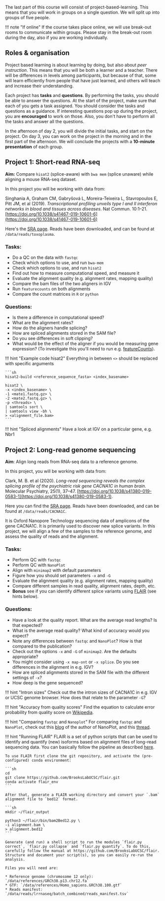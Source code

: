 
The last part of this course will consist of project-based-learning. This means that you will work in groups on a single question. We will split up into groups of five people.

!!! note "If online"
    If the course takes place online, we will use break-out rooms to communicate within groups. Please stay in the break-out room during the day, also if you are working individually. 

## Roles & organisation

Project based learning is about learning by doing, but also about *peer instruction*. This means that you will be both a learner and a teacher. There will be differences in levels among participants, but because of that, some will learn efficiently from people that have just learned, and others will teach and increase their understanding.

Each project has **tasks** and **questions**. By performing the tasks, you should be able to answer the questions. At the start of the project, make sure that each of you gets a task assigned. You should consider the tasks and questions as a guidance. If interesting questions pop up during the project, you are **encouraged** to work on those. Also, you don't have to perform all the tasks and answer all the questions.

In the afternoon of day 2, you will divide the initial tasks, and start on the project. On day 3, you can work on the project in the morning and in the first part of the afternoon. We will conclude the projects with a **10-minute presentation** of each group.

## Project 1: Short-read RNA-seq

**Aim:** Compare `hisat2` (splice-aware) with `bwa mem` (splice unaware) while aligning a mouse RNA-seq dataset.

In this project you will be working with data from:

Singhania A, Graham CM, Gabryšová L, Moreira-Teixeira L, Stavropoulos E, Pitt JM, et al (2019). *Transcriptional profiling unveils type I and II interferon networks in blood and tissues across diseases*. Nat Commun. 10:1–21. [https://doi.org/10.1038/s41467-019-10601-6](https://doi.org/10.1038/s41467-019-10601-6)

Here's the [SRA page](https://www.ncbi.nlm.nih.gov/sra/?term=SRR7821918). Reads have been downloaded, and can be found at `/data/reads/toxoplasma`.

### Tasks:

* Do a QC on the data with `fastqc`
* Check which options to use, and run `bwa-mem`
* Check which options to use, and run `hisat2`
* Find out how to measure computational speed, and measure it
* Evaluate the alignment quality (e.g. alignment rates, mapping quality)
* Compare the bam files of the two aligners in IGV
* Run `featurecounts` on both alignments
* Compare the count matrices in `R` or `python`

### Questions:

* Is there a difference in computational speed?
* What are the alignment rates?
* How do the aligners handle splicing?
* How are spliced alignments stored in the SAM file?
* Do you see differences in soft clipping?
* What would be the effect of the aligner if you would be measuring gene expression? (To investigate this you'll need to run e.g. [featureCounts](http://bioinf.wehi.edu.au/featureCounts/)).

!!! hint "Example code hisat2"
    Everything in between `<>` should be replaced with specific arguments

    ```sh
    hisat2-build <reference_sequence_fasta> <index_basename>

    hisat2 \
    -x <index_basename> \
    -1 <mate1.fastq.gz> \
    -2 <mate2.fastq.gz> \
    -p <threads> \
    | samtools sort \
    | samtools view -bh \
    > <alignment_file.bam>
    ```

!!! hint "Spliced alignments"
    Have a look at IGV on a particular gene, e.g. Nbr1

## Project 2: Long-read genome sequencing

**Aim**: Align long reads from RNA-seq data to a reference genome.

In this project, you will be working with data from:

Clark, M. B. et al (2020). *Long-read sequencing reveals the complex splicing profile of the psychiatric risk gene CACNA1C in human brain*. Molecular Psychiatry, 25(1), 37–47. [https://doi.org/10.1038/s41380-019-0583-1](https://doi.org/10.1038/s41380-019-0583-1).

Here you can find the [SRA page](https://www.ncbi.nlm.nih.gov/sra/?term=SRR5286960). Reads have been downloaded, and can be found at `/data/reads/CACNA1C`.

It is Oxford Nanopore Technology sequencing data of amplicons of the gene CACNA1C. It is primarily used to discover new splice variants. In this project, we will align a few of the samples to the reference genome, and assess the quality of reads and the alignment.

### Tasks:

* Perform QC with `fastqc`
* Perform QC with `NanoPlot`
* Align with `minimap2` with default parameters
* Figure how you should set parameters `-x` and `-G`
* Evaluate the alignment quality (e.g. alignment rates, mapping quality)
* Compare different samples in read quality, alignment rates, depth, etc.
* **Bonus** see if you can identify different splice variants using [FLAIR](https://github.com/BrooksLabUCSC/flair) (see hints below).

### Questions:

* Have a look at the quality report. What are the average read lengths? Is that expected?
* What is the average read quality? What kind of accuracy would you expect?
* Note any differences between `fastqc` and `NanoPlot`? How is that compared to the publication?
* Check out the options `-x` and `-G` of `minimap2`. Are the defaults appropriate?
* You might consider using `-x map-ont` or `-x splice`. Do you see differences in the alignment in e.g. IGV?
* How are spliced alignments stored in the SAM file with the different settings of `-x`?
* How deep is the gene sequenced?

!!! hint "Intron sizes"
    Check out the the intron sizes of CACNA1C in e.g. IGV or UCSC genome browser. How does that relate to the parameter `-G`?

!!! hint "Accuracy from quality scores"
    Find the equation to calculate error probability from quality score on [Wikipedia](https://en.wikipedia.org/wiki/Phred_quality_score).

!!! hint "Comparing `fastqc` and `Nanoplot`"
    For comparing `fastqc` and `NanoPlot`, check out this [blog](https://gigabaseorgigabyte.wordpress.com/2017/06/26/averaging-basecall-quality-scores-the-right-way/) of the author of NanoPlot, and this [thread](https://github.com/wdecoster/NanoPlot/issues/191).

!!! hint "Running FLAIR"
    FLAIR is a set of python scripts that can be used to identify and quantify (new) isoforms based on alignment files of long-read sequencing data. You can basically follow the pipeline as described [here](https://github.com/BrooksLabUCSC/flair).

    To use FLAIR first clone the git repository, and activate the (pre-configured) conda environment:

    ```sh
    cd
    git clone https://github.com/BrooksLabUCSC/flair.git
    conda activate flair_env
    ```

    After that, generate a FLAIR working directory and convert your `.bam` alignment file to `bed12` format.

    ```sh
    mkdir ~/flair_output

    python3 ~/flair/bin/bam2Bed12.py \
    -i alignment.bam \
    > alignment.bed12
    ```

    Generate (and run) a shell script to run the modules `flair.py correct`, `flair.py collapse` and `flair.py quantify`. To do this, carefully follow the manual at https://github.com/BrooksLabUCSC/flair. Structure and document your script(s), so you can easily re-run the analysis.

    Files you will need are:

    * Reference genome (chromosome 12 only): `/data/references/GRCh38.p13.chr12.fa`
    * GTF: `/data/references/Homo_sapiens.GRCh38.100.gtf`
    * Reads manifest: `/data/reads/lrrnaseq/batch_combined/reads_manifest.tsv`
